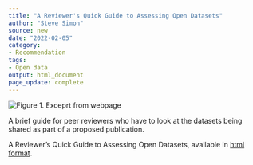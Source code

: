 ```yaml
---
title: "A Reviewer's Quick Guide to Assessing Open Datasets"
author: "Steve Simon"
source: new
date: "2022-02-05"
category: 
- Recommendation
tags:
- Open data
output: html_document
page_update: complete
---
```


![Figure 1. Exceprt from webpage](http://www.pmean.com/new-images/22/review-open-data-01.png)

<div class="notes">

A brief guide for peer reviewers who have to look at the datasets being shared as part of a proposed publication.

A Reviewer’s Quick Guide to Assessing Open Datasets, available in [html format][plo1].

[plo1]: https://plos.org/resource/peer-reviewing-data/

</div>
